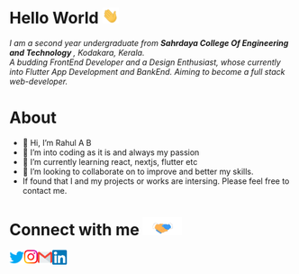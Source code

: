 # Hello World <img src="https://github.com/klrab3490/klrab3490/blob/main/assets/Hi.gif" width="29px">

<p>
  <em>
    I am a second year undergraduate from <b>Sahrdaya College Of Engineering and Technology </b>, Kodakara, Kerala. <br>
    A budding FrontEnd Developer and a Design Enthusiast, whose currently into Flutter App Development and BankEnd. Aiming to become a full stack web-developer.
  </em>
</p>

# About

- 👋 Hi, I’m Rahul A B
- 👀 I’m into coding as it is and always my passion
- 🌱 I’m currently learning react, nextjs, flutter etc
- 💞️ I’m looking to collaborate on to improve and better my skills.
- If found that I and my projects or works are intersing. Please feel free to contact me.

# Connect with me <img src="https://github.com/klrab3490/klrab3490/blob/main/assets/Handshake.gif" height="32px">
<p>
    <a href="https://twitter.com/klrab_3490_">
        <img align="left" alt="Rahul A B | Twitter" width="26px" src="https://github.com/klrab3490/klrab3490/blob/main/assets/Twitter.svg" />
    </a>
    <a href="https://www.instagram.com/kl.rab_3490/">
        <img align="left" alt="Rahul A B | Instagram" width="24px" src="https://github.com/klrab3490/klrab3490/blob/main/assets/Instagram.svg" />
    </a>
    <a href="mailto:rahulbushi69@gmail.com">
        <img align="left" alt="Rahul A B | Gmail" width="26px" src="https://github.com/klrab3490/klrab3490/blob/main/assets/Gmail.svg" />
    </a>
    <a href="https://www.linkedin.com/in/rahul-a-b-0044b1232/">
        <img align="left" alt="Rahul A B | LinkedIn" width="26px" src="https://github.com/klrab3490/klrab3490/blob/main/assets/Linkedin.svg" />
    </a>
</p>
<br>

<!-- Thanks to :- ⭐️ From [TheDudeThatCode](https://github.com/TheDudeThatCode) -->